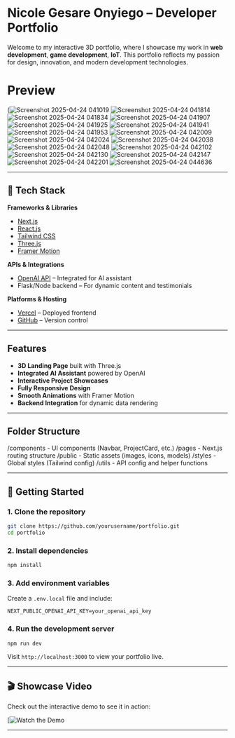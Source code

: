 
#  Nicole Gesare Onyiego – Developer Portfolio

Welcome to my interactive 3D portfolio, where I showcase my work in **web development**, **game development**, **IoT**. This portfolio reflects my passion for design, innovation, and modern development technologies.

# Preview 
(![Screenshot 2025-04-24 041019](https://github.com/user-attachments/assets/f164dd1a-542b-4235-92e7-aa31af707262)
![Screenshot 2025-04-24 041814](https://github.com/user-attachments/assets/da940b2c-e059-4183-bb12-e6eada77cf02)
![Screenshot 2025-04-24 041834](https://github.com/user-attachments/assets/120631fd-464c-4846-9640-cb5bca937cf0)
![Screenshot 2025-04-24 041907](https://github.com/user-attachments/assets/61153c08-8dbd-4f02-841b-5163d537371a)
![Screenshot 2025-04-24 041925](https://github.com/user-attachments/assets/34404897-8c9e-4914-a438-70c176d9323b)
![Screenshot 2025-04-24 041941](https://github.com/user-attachments/assets/016ad4d6-91c5-451a-89b7-5e67cb681130)
![Screenshot 2025-04-24 041953](https://github.com/user-attachments/assets/73666f14-2680-4467-a485-02b4f6cc8401)
![Screenshot 2025-04-24 042009](https://github.com/user-attachments/assets/8fb5b554-bdba-4f31-9d72-10be372f3695)
![Screenshot 2025-04-24 042024](https://github.com/user-attachments/assets/9fd5e3fc-0bff-4f88-b939-c4f71242fafe)
![Screenshot 2025-04-24 042038](https://github.com/user-attachments/assets/3a7a0a0f-fe45-4788-8f6c-093bd55a8565)
![Screenshot 2025-04-24 042048](https://github.com/user-attachments/assets/d4fe93a0-795d-4cb4-b0a0-4dada842d803)
![Screenshot 2025-04-24 042102](https://github.com/user-attachments/assets/dfdb081a-7f55-48e4-a759-f9db254731e7)
![Screenshot 2025-04-24 042130](https://github.com/user-attachments/assets/71576fb5-64f9-4bdb-8ee4-b8f542676c43)
![Screenshot 2025-04-24 042147](https://github.com/user-attachments/assets/b1bb56a6-6358-41bb-a48f-905746ad8398)
![Screenshot 2025-04-24 042201](https://github.com/user-attachments/assets/c3452724-ceb1-4e10-b70a-2c41edaf6b6f)
![Screenshot 2025-04-24 044636](https://github.com/user-attachments/assets/24ebbedb-0b00-44c4-a26e-0a1c5562f10a)


---

## 🔧 Tech Stack

**Frameworks & Libraries**  
- [Next.js](https://nextjs.org/)  
- [React.js](https://reactjs.org/)  
- [Tailwind CSS](https://tailwindcss.com/)  
- [Three.js](https://threejs.org/)  
- [Framer Motion](https://www.framer.com/motion/)

**APIs & Integrations**  
- [OpenAI API](https://platform.openai.com/) – Integrated for AI assistant  
- Flask/Node backend – For dynamic content and testimonials

**Platforms & Hosting**  
- [Vercel](https://vercel.com/) – Deployed frontend  
- [GitHub](https://github.com/) – Version control

---

## Features

-  **3D Landing Page** built with Three.js  
-  **Integrated AI Assistant** powered by OpenAI  
-  **Interactive Project Showcases**  
- **Fully Responsive Design**  
-  **Smooth Animations** with Framer Motion  
-  **Backend Integration** for dynamic data rendering

---

##  Folder Structure

/components     - UI components (Navbar, ProjectCard, etc.)
/pages          - Next.js routing structure
/public         - Static assets (images, icons, models)
/styles         - Global styles (Tailwind config)
/utils          - API config and helper functions


---

## 🚀 Getting Started

### 1. Clone the repository

```bash
git clone https://github.com/yourusername/portfolio.git
cd portfolio
```

### 2. Install dependencies

```bash
npm install
```

### 3. Add environment variables

Create a `.env.local` file and include:

```
NEXT_PUBLIC_OPENAI_API_KEY=your_openai_api_key
```

### 4. Run the development server

```bash
npm run dev
```

Visit `http://localhost:3000` to view your portfolio live.

---

## 🎬 Showcase Video

Check out the interactive demo to see it in action:

[![Watch the Demo](https://www.youtube.com/watch?v=MeYTjomsWK8)

---

